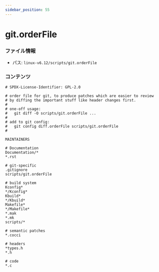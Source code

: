 ```yaml
---
sidebar_position: 55
---
```

# git.orderFile

### ファイル情報

- パス: `linux-v6.12/scripts/git.orderFile`

### コンテンツ

```orderFile
# SPDX-License-Identifier: GPL-2.0

# order file for git, to produce patches which are easier to review
# by diffing the important stuff like header changes first.
#
# one-off usage:
#   git diff -O scripts/git.orderFile ...
#
# add to git config:
#   git config diff.orderFile scripts/git.orderFile
#

MAINTAINERS

# Documentation
Documentation/*
*.rst

# git-specific
.gitignore
scripts/git.orderFile

# build system
Kconfig*
*/Kconfig*
Kbuild*
*/Kbuild*
Makefile*
*/Makefile*
*.mak
*.mk
scripts/*

# semantic patches
*.cocci

# headers
*types.h
*.h

# code
*.c

```
